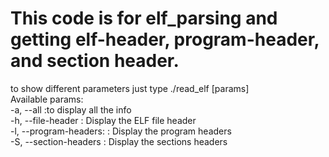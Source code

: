 # This code is for elf_parsing and getting elf-header, program-header, and section header. 

to show different parameters just type
./read_elf [params] <elf-file>  
Available params:    
 -a, --all              :to display all the info                                            
 -h, --file-header      : Display the ELF file header   																																																																																		
 -l, --program-headers: : Display the program headers   
 -S, --section-headers  : Display the sections headers  
